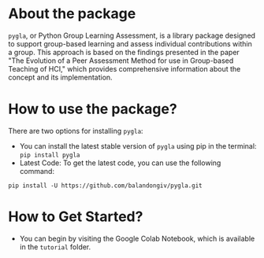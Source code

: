 ﻿# About the package

`pygla`, or Python Group Learning Assessment, is a library package designed to support group-based learning and assess individual contributions within a group. This approach is based on the findings presented in the paper "The Evolution of a Peer Assessment Method for use in Group-based Teaching of HCI," which provides comprehensive information about the concept and its implementation.
# How to use the package?

 
There are two options for installing `pygla`:
- You can install the latest stable version of `pygla` using pip in the terminal:
  `pip install pygla`
- Latest Code:
  To get the latest code, you can use the following command:

`pip install -U https://github.com/balandongiv/pygla.git`

# How to Get Started?
- You can begin by visiting the Google Colab Notebook, which is available in the `tutorial` folder.